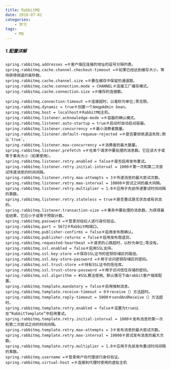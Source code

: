 ```yaml
---
title: RabbitMQ
date: 2018-07-02
categories:
	- 学习
tags:
    - MQ
---
```


##### 1.配置详解

    spring.rabbitmq.addresses =＃客户端应连接的地址的逗号分隔列表。
    spring.rabbitmq.cache.channel.checkout-timeout =＃如果已经达到缓存大小，等待获得频道的毫秒数。
    spring.rabbitmq.cache.channel.size =＃要在缓存中保留的通道数。
    spring.rabbitmq.cache.connection.mode = CHANNEL＃连接工厂缓存模式。
    spring.rabbitmq.cache.connection.size =＃缓存的连接数。
 <!-- more -->
    spring.rabbitmq.connection-timeout =＃连接超时，以毫秒为单位;零无限。
    spring.rabbitmq.dynamic = true＃创建一个AmqpAdmin bean。
    spring.rabbitmq.host = localhost＃RabbitMQ主机。
    spring.rabbitmq.listener.acknowledge-mode =＃容器的确认模式。
    spring.rabbitmq.listener.auto-startup = true＃启动时自动启动容器。
    spring.rabbitmq.listener.concurrency =＃最小消费者数量。
    spring.rabbitmq.listener.default-requeue-rejected =＃是否要拒绝递送失败;默认`true`。
    spring.rabbitmq.listener.max-concurrency =＃消费者的最大数量。
    spring.rabbitmq.listener.prefetch =＃在单个请求中要处理的消息数。它应该大于或等于事务大小（如果使用）。
    spring.rabbitmq.listener.retry.enabled = false＃是否启用发布重试。
    spring.rabbitmq.listener.retry.initial-interval = 1000＃第一次和第二次尝试传递消息的时间间隔。
    spring.rabbitmq.listener.retry.max-attempts = 3＃传递消息的最大尝试次数。
    spring.rabbitmq.listener.retry.max-interval = 10000＃尝试之间的最大间隔。
    spring.rabbitmq.listener.retry.multiplier = 1.0＃应用于先前传递重试时间间隔的乘数。
    spring.rabbitmq.listener.retry.stateless = true＃是否重试是无状态或有状态的。
    spring.rabbitmq.listener.transaction-size =＃事务中要处理的消息数。为获得最佳结果，它应小于或等于预取计数。
    spring.rabbitmq.password =＃登录对经纪人进行身份验证。
    spring.rabbitmq.port = 5672＃RabbitMQ端口。
    spring.rabbitmq.publisher-confirms = false＃启用发布商确认。
    spring.rabbitmq.publisher-returns = false＃启用发布商退货。
    spring.rabbitmq.requested-heartbeat =＃请求的心跳超时，以秒为单位;零没有。
    spring.rabbitmq.ssl.enabled = false＃启用SSL支持。
    spring.rabbitmq.ssl.key-store =＃保存SSL证书的密钥存储区的路径。
    spring.rabbitmq.ssl.key-store-password =＃用于访问密钥存储区的密码。
    spring.rabbitmq.ssl.trust-store =＃持有SSL证书的信任库。
    spring.rabbitmq.ssl.trust-store-password =＃用于访问信任存储的密码。
    spring.rabbitmq.ssl.algorithm = #SSL算法使用。默认情况下由rabbit客户端库配置。
    spring.rabbitmq.template.mandatory = false＃启用强制消息。
    spring.rabbitmq.template.receive-timeout = 0＃receive（）方法超时。
    spring.rabbitmq.template.reply-timeout = 5000＃sendAndReceive（）方法超时。
    spring.rabbitmq.template.retry.enabled = false＃设置为true以在“RabbitTemplate”中启用重试。
    spring.rabbitmq.template.retry.initial-interval = 1000＃发布消息的第一次和第二次尝试之间的时间间隔。
    spring.rabbitmq.template.retry.max-attempts = 3＃发布消息的最大尝试次数。
    spring.rabbitmq.template.retry.max-interval = 10000＃尝试发布消息的最大次数。
    spring.rabbitmq.template.retry.multiplier = 1.0＃应用于先前发布重试时间间隔的乘数。
    spring.rabbitmq.username =＃登录用户向代理进行身份验证。
    spring.rabbitmq.virtual-host =＃连接到代理时使用的虚拟主机
